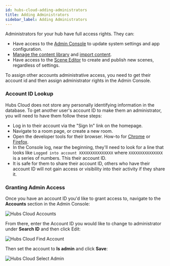 ```yaml
---
id: hubs-cloud-adding-administrators
title: Adding Administrators
sidebar_label: Adding Administrators
---
```


Administrators for your hub have full access rights. They can:

- Have access to the [Admin Console](hubs-cloud-getting-started-ko.md) to update system settings and app configuration.
- [Manage the content library](hubs-cloud-managing-content-ko.md) and [import content](hubs-cloud-importing-content-ko.md).
- Have access to the [Scene Editor](spoke-creating-projects-ko.md) to create and publish new scenes, regardless of settings.

To assign other accounts administrative access, you need to get their account id and then assign administrator rights in the Admin Console.

### Account ID Lookup

Hubs Cloud does not store any personally identifying information in the database. To get another user's account ID to make them an administrator, you will need to have them follow these steps:

- Log in to their account via the "Sign In" link on the homepage.
- Navigate to a room page, or create a new room.
- Open the developer tools for their browser. How-to for [Chrome](https://developers.google.com/web/tools/chrome-devtools) or [Firefox](https://developer.mozilla.org/en-US/docs/Tools).
- In the Console log, near the beginning, they'll need to look for a line that looks like `Logged into account XXXXXXXXXXXXXXX` where `XXXXXXXXXXXXXXX` is a series of numbers. This their account ID.
- It is safe for them to share their account ID, others who have their account ID will not gain access or visibility into their activity if they share it.

### Granting Admin Access

Once you have an account ID you'd like to grant access to, navigate to the **Accounts** section in the Admin Console:

![Hubs Cloud Accounts](img/hubs-cloud-accounts.jpeg)

From there, enter the Account ID you would like to change to administrator under **Search ID** and then click Edit:

![Hubs Cloud Find Account](img/hubs-cloud-find-account.jpeg)

Then set the account to **Is admin** and click **Save**:

![Hubs Cloud Select Admin](img/hubs-cloud-select-admin.jpeg)
